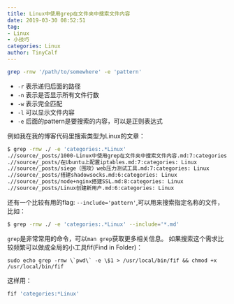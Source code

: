 ```yaml
---
title: Linux中使用grep在文件夹中搜索文件内容
date: 2019-03-30 08:52:51
tag:
- Linux
- 小技巧
categories: Linux
author: TinyCalf
---
```


```bash
grep -rnw '/path/to/somewhere' -e 'pattern'
```
* `-r` 表示递归后面的路径
* `-n` 表示是否显示所有文件行数
* `-w` 表示完全匹配
* `-l` 可以显示文件内容
* `-e` 后面的pattern是要搜索的内容，可以是正则表达式
<!-- more -->
例如我在我的博客代码里搜索类型为Linux的文章：
```bash
$ grep -rnw ./ -e 'categories:.*Linux'
.//source/_posts/1000-Linux中使用grep在文件夹中搜索文件内容.md:7:categories: Linux
.//source/_posts/在Ubuntu上配置iptables.md:7:categories: Linux
.//source/_posts/siege（围攻）web压力测试工具.md:7:categories: Linux
.//source/_posts/搭建shadowsocks.md:6:categories: Linux
.//source/_posts/node+nginx搭建SSL.md:8:categories: Linux
.//source/_posts/Linux创建新用户.md:6:categories: Linux
```
还有一个比较有用的flag: `--include='pattern'`,可以用来搜索指定名称的文件，比如：
```bash
$ grep -rnw ./ -e 'categories:.*Linux' --include='*.md'
```
`grep`是非常常用的命令，可以`man grep`获取更多相关信息。
如果搜索这个需求比较频繁可以做成全局的小工具fif(Find in Folder)：
```
sudo echo grep -rnw \`pwd\` -e \$1 > /usr/local/bin/fif && chmod +x /usr/local/bin/fif
```
这样用：
```bash
fif 'categories:*Linux'
```
